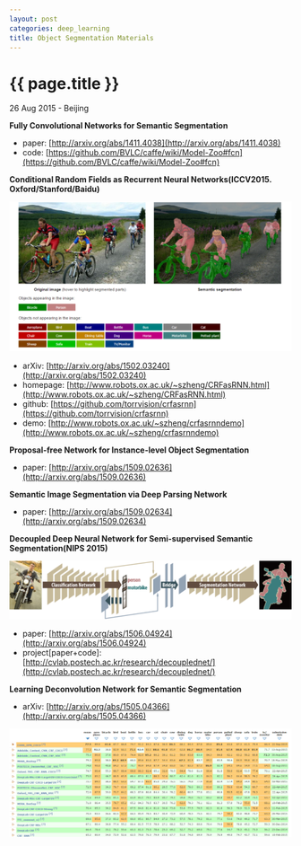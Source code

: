 ```yaml
---
layout: post
categories: deep_learning
title: Object Segmentation Materials
---
```


{{ page.title }}
================

<p class="meta">26 Aug 2015 - Beijing</p>

**Fully Convolutional Networks for Semantic Segmentation**

- paper: [http://arxiv.org/abs/1411.4038](http://arxiv.org/abs/1411.4038)
- code: [https://github.com/BVLC/caffe/wiki/Model-Zoo#fcn](https://github.com/BVLC/caffe/wiki/Model-Zoo#fcn)

**Conditional Random Fields as Recurrent Neural Networks(ICCV2015. Oxford/Stanford/Baidu)**

<img src="/assets/object-segmentation-materials/Conditional_Random_Fields_as_Recurrent_Neural_Networks_sample.png" width="800" />

- arXiv: [http://arxiv.org/abs/1502.03240](http://arxiv.org/abs/1502.03240)
- homepage: [http://www.robots.ox.ac.uk/~szheng/CRFasRNN.html](http://www.robots.ox.ac.uk/~szheng/CRFasRNN.html)
- github: [https://github.com/torrvision/crfasrnn](https://github.com/torrvision/crfasrnn)
- demo: [http://www.robots.ox.ac.uk/~szheng/crfasrnndemo](http://www.robots.ox.ac.uk/~szheng/crfasrnndemo)

**Proposal-free Network for Instance-level Object Segmentation**

- paper: [http://arxiv.org/abs/1509.02636](http://arxiv.org/abs/1509.02636)

**Semantic Image Segmentation via Deep Parsing Network**

- paper: [http://arxiv.org/abs/1509.02634](http://arxiv.org/abs/1509.02634)

**Decoupled Deep Neural Network for Semi-supervised Semantic Segmentation(NIPS 2015)**

<img src="/assets/object-segmentation-materials/Decoupled_Deep_Neural_Network_for_Semi-supervised_Semantic_Segmentation_overall.png" width="800" />

- paper: [http://arxiv.org/abs/1506.04924](http://arxiv.org/abs/1506.04924)
- project[paper+code]: [http://cvlab.postech.ac.kr/research/decouplednet/](http://cvlab.postech.ac.kr/research/decouplednet/)

**Learning Deconvolution Network for Semantic Segmentation**

- arXiv: [http://arxiv.org/abs/1505.04366](http://arxiv.org/abs/1505.04366)

<img src="/assets/object-segmentation-materials/PSACAL-VOC-2012-Seg-Leaderboard.png" width="800" />
